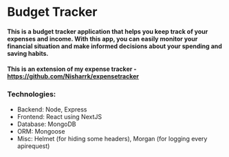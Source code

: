 # Budget Tracker

#### This is a budget tracker application that helps you keep track of your expenses and income. With this app, you can easily monitor your financial situation and make informed decisions about your spending and saving habits.

#### This is an extension of my expense tracker - https://github.com/Nisharrk/expensetracker

### Technologies:

- Backend: Node, Express
- Frontend: React using NextJS
- Database: MongoDB
- ORM: Mongoose
- Misc: Helmet (for hiding some headers), Morgan (for logging every apirequest)
